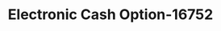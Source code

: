 ---
f_zip-code: 30114
f_state-code: GA
title: Electronic Cash Option-16752
f_phone: 678-493-2274
f_city-only: Canton
f_address: 1353 Riverstone Parkway Canton
f_location-unique-id: '16752'
slug: electronic-cash-option-16752
updated-on: '2024-05-30T13:46:58.046Z'
created-on: '2024-05-30T13:36:59.803Z'
published-on: '2024-05-30T13:54:32.469Z'
f_city-state: cms/city/canton-ga.md
f_company: cms/company/electronic-cash-option.md
f_state: cms/state/georgia.md
layout: '[payday-loan].html'
tags: payday-loan
---